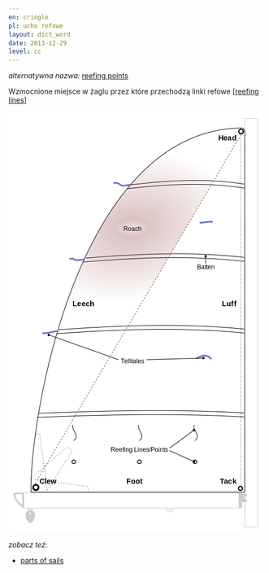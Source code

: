 ```yaml
---
en: cringle
pl: ucho refowe
layout: dict_word
date: 2013-12-29
level: cc
---
```


*alternatywna nazwa:* [reefing points](/dict/sails/reefing-points.html) 

Wzmocnione miejsce w żaglu przez które przechodzą linki refowe [[reefing lines](/dict/sails/reefing-lines.html)]

![części żagla](/img/dict/parts_of_a_sail.png)

*zobacz też:*

* [parts of sails](/dict/sails/parts-of-sails.html)

